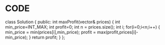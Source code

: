 # CODE
class Solution {
public:
    int maxProfit(vector<int>& prices) {
        int min_price=INT_MAX;
        int profit=0;
      int n = prices.size();
        int i;
        for(i=0;i<n;i++)
        {
            min_price = min(prices[i],min_price);
            profit = max(profit,prices[i]-min_price);
        }
        return profit;
    }
};
